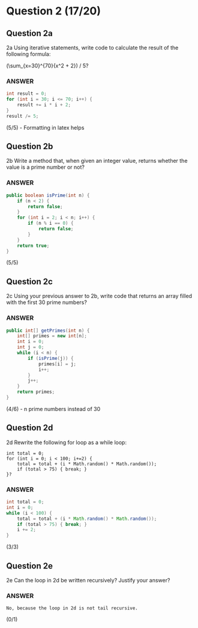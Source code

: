 # Question 2 (17/20)

## Question 2a
2a Using iterative statements, write code to calculate the result of the following formula:

(\sum_{x=30}^{70}{x^2 + 2}) / 5?

### ANSWER
```Java
int result = 0;
for (int i = 30; i <= 70; i++) {
    result += i * i + 2;
}
result /= 5;
```

(5/5) - Formatting in latex helps

## Question 2b
2b Write a method that, when given an integer value, returns whether the value is a prime number or not?

### ANSWER
```Java
public boolean isPrime(int n) {
    if (n < 2) {
        return false;
    }
    for (int i = 2; i < n; i++) {
        if (n % i == 0) {
            return false;
        }
    }
    return true;
}
```

(5/5)

## Question 2c
2c Using your previous answer to 2b, write code that returns an array filled with the first 30 prime numbers?

### ANSWER
```Java
public int[] getPrimes(int n) {
    int[] primes = new int[n];
    int i = 0;
    int j = 0;
    while (i < n) {
        if (isPrime(j)) {
            primes[i] = j;
            i++;
        }
        j++;
    }
    return primes;
}
```

(4/6) - n prime numbers instead of 30

## Question 2d
2d Rewrite the following for loop as a while loop:

```
int total = 0; 
for (int i = 0; i < 100; i+=2) { 
	total = total + (i * Math.random() * Math.random()); 
	if (total > 75) { break; } 
}?
```

### ANSWER
```Java
int total = 0; 
int i = 0; 
while (i < 100) { 
	total = total + (i * Math.random() * Math.random()); 
	if (total > 75) { break; } 
	i += 2; 
}
```

(3/3)

## Question 2e
2e Can the loop in 2d be written recursively? Justify your answer?

### ANSWER
```
No, because the loop in 2d is not tail recursive.
```

(0/1)
